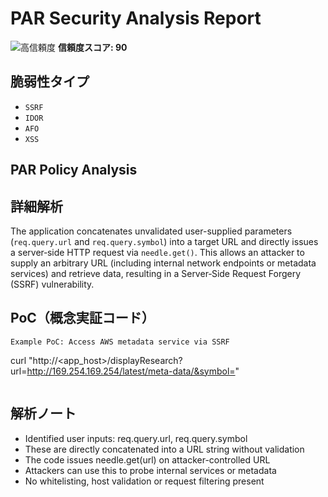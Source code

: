 # PAR Security Analysis Report

![高信頼度](https://img.shields.io/badge/信頼度-高-red) **信頼度スコア: 90**

## 脆弱性タイプ

- `SSRF`
- `IDOR`
- `AFO`
- `XSS`

## PAR Policy Analysis

## 詳細解析

The application concatenates unvalidated user-supplied parameters (`req.query.url` and `req.query.symbol`) into a target URL and directly issues a server‐side HTTP request via `needle.get()`. This allows an attacker to supply an arbitrary URL (including internal network endpoints or metadata services) and retrieve data, resulting in a Server‐Side Request Forgery (SSRF) vulnerability.

## PoC（概念実証コード）

```text
Example PoC: Access AWS metadata service via SSRF
```
curl "http://<app_host>/displayResearch?url=http://169.254.169.254/latest/meta-data/&symbol="
```
```

## 解析ノート

- Identified user inputs: req.query.url, req.query.symbol
- These are directly concatenated into a URL string without validation
- The code issues needle.get(url) on attacker-controlled URL
- Attackers can use this to probe internal services or metadata
- No whitelisting, host validation or request filtering present

